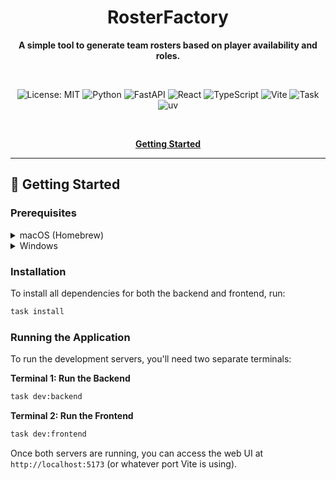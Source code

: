 <div align="center">

# RosterFactory

**A simple tool to generate team rosters based on player availability and roles.**

<br/>

![License: MIT](https://img.shields.io/badge/License-MIT-green.svg)
<img src="https://img.shields.io/badge/Python-3776AB?logo=python&logoColor=white" alt="Python" />
<img src="https://img.shields.io/badge/FastAPI-005571?logo=fastapi&logoColor=white" alt="FastAPI" />
<img src="https://img.shields.io/badge/React-20232A?logo=react&logoColor=61DAFB" alt="React" />
<img src="https://img.shields.io/badge/TypeScript-007ACC?logo=typescript&logoColor=white" alt="TypeScript" />
<img src="https://img.shields.io/badge/Vite-646CFF?logo=vite&logoColor=white" alt="Vite" />
<img src="https://img.shields.io/badge/Task-4A4A4A" alt="Task" />
<img src="https://img.shields.io/badge/uv-9C4FFF" alt="uv" />

<br/>

**[Getting Started](#-getting-started)**

</div>

---

## 🚀 Getting Started

### Prerequisites

<details>
<summary>macOS (Homebrew)</summary>

```bash
# Install Homebrew (if not installed)
/bin/bash -c "$(curl -fsSL https://raw.githubusercontent.com/Homebrew/install/HEAD/install.sh)"

# Install prerequisites
brew install python
brew install node
brew install go-task/tap/go-task
brew install uv
```

</details>

<details>
<summary>Windows</summary>

*   **Python:** Download and install from [python.org](https://www.python.org/downloads/).
*   **Node.js:** Download and install from [nodejs.org](https://nodejs.org/en/download/).
*   **Task:**
    *   Using Chocolatey: `choco install go-task`
    *   Other methods: See [Task installation guide](https://taskfile.dev/installation/).
*   **uv:**
    *   Using PowerShell: `powershell -c "irm https://astral.sh/uv/install.ps1 | iex"`

</details>

### Installation

To install all dependencies for both the backend and frontend, run:

```bash
task install
```

### Running the Application

To run the development servers, you'll need two separate terminals:

**Terminal 1: Run the Backend**

```bash
task dev:backend
```

**Terminal 2: Run the Frontend**

```bash
task dev:frontend
```

Once both servers are running, you can access the web UI at `http://localhost:5173` (or whatever port Vite is using).